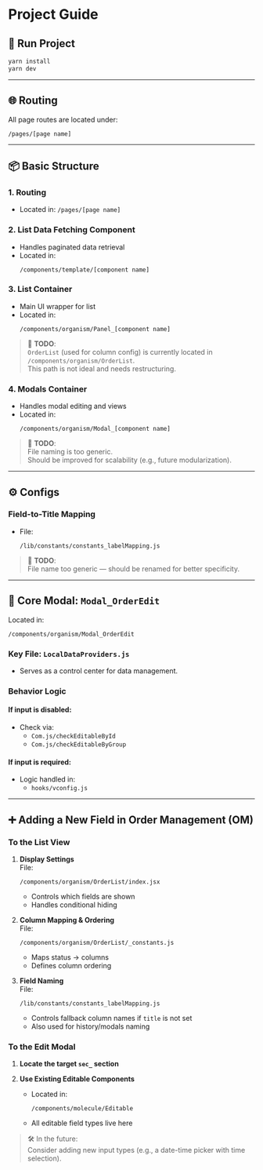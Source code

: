 # Project Guide

## 🧪 Run Project

```bash
yarn install
yarn dev
```

---

## 🌐 Routing

All page routes are located under:

```
/pages/[page name]
```

---

## 📦 Basic Structure

### 1. Routing  
- Located in: `/pages/[page name]`

### 2. List Data Fetching Component  
- Handles paginated data retrieval  
- Located in:  
  ```
  /components/template/[component name]
  ```

### 3. List Container  
- Main UI wrapper for list  
- Located in:  
  ```
  /components/organism/Panel_[component name]
  ```

> 🔧 **TODO**:  
> `OrderList` (used for column config) is currently located in `/components/organism/OrderList`.  
> This path is not ideal and needs restructuring.

### 4. Modals Container  
- Handles modal editing and views  
- Located in:  
  ```
  /components/organism/Modal_[component name]
  ```

> 🔧 **TODO**:  
> File naming is too generic.  
> Should be improved for scalability (e.g., future modularization).

---

## ⚙️ Configs

### Field-to-Title Mapping

- File:  
  ```
  /lib/constants/constants_labelMapping.js
  ```

> 🔧 **TODO**:  
> File name too generic — should be renamed for better specificity.

---

## 🧩 Core Modal: `Modal_OrderEdit`

Located in:
```
/components/organism/Modal_OrderEdit
```

### Key File: `LocalDataProviders.js`
- Serves as a control center for data management.

### Behavior Logic

#### If input is **disabled**:
- Check via:  
  - `Com.js/checkEditableById`  
  - `Com.js/checkEditableByGroup`

#### If input is **required**:
- Logic handled in:  
  - `hooks/vconfig.js`

---

## ➕ Adding a New Field in Order Management (OM)

### To the List View

1. **Display Settings**  
   File:  
   ```
   /components/organism/OrderList/index.jsx
   ```
   - Controls which fields are shown
   - Handles conditional hiding

2. **Column Mapping & Ordering**  
   File:  
   ```
   /components/organism/OrderList/_constants.js
   ```
   - Maps status → columns  
   - Defines column ordering

3. **Field Naming**  
   File:  
   ```
   /lib/constants/constants_labelMapping.js
   ```
   - Controls fallback column names if `title` is not set  
   - Also used for history/modals naming

### To the Edit Modal

1. **Locate the target `sec_` section**

2. **Use Existing Editable Components**  
   - Located in:  
     ```
     /components/molecule/Editable
     ```
   - All editable field types live here

> 🛠️ In the future:  
> Consider adding new input types (e.g., a date-time picker with time selection).
